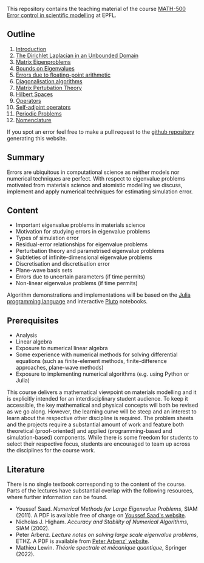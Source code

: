 This repository contains the teaching material of the course
[MATH-500 Error control in scientific modelling](https://staging-edu.epfl.ch/coursebook/en/error-control-in-scientific-modelling-MATH-500) at EPFL.

## Outline

1. [Introduction](https://teaching.matmat.org/error-control/01_Introduction.html)
1. [The Dirichlet Laplacian in an Unbounded Domain](https://teaching.matmat.org/error-control/02_Laplace_error_sources.html)
1. [Matrix Eigenproblems](https://teaching.matmat.org/error-control/03_Matrix_eigenproblems.html)
1. [Bounds on Eigenvalues](https://teaching.matmat.org/error-control/04_Matrix_error_bounds.html)
1. [Errors due to floating-point arithmetic](https://teaching.matmat.org/error-control/05_Floating_point_arithmetic.html)
1. [Diagonalisation algorithms](https://teaching.matmat.org/error-control/06_Diagonalisation_algorithms.html)
1. [Matrix Pertubation Theory](https://teaching.matmat.org/error-control/07_Pertubation_theory.html)
1. [Hilbert Spaces](https://teaching.matmat.org/error-control/08_Hilbert_spaces.html)
1. [Operators](https://teaching.matmat.org/error-control/09_Operators.html)
1. [Self-adjoint operators](https://teaching.matmat.org/error-control/10_Spectra_self_adjoint.html)
1. [Periodic Problems](https://teaching.matmat.org/error-control/11_Periodic_problems.html)
1. [Nomenclature](https://teaching.matmat.org/error-control/nomenclature.html)

If you spot an error feel free to make a pull request to the
[github repository](https://github.com/epfl-matmat/error-control-modelling)
generating this website.

## Summary
Errors are ubiquitous in computational science as neither models nor numerical
techniques are perfect. With respect to eigenvalue problems motivated from
materials science and atomistic modelling we discuss,
implement and apply numerical techniques for estimating simulation error.

## Content
* Important eigenvalue problems in materials science
* Motivation for studying errors in eigenvalue problems
* Types of simulation error
* Residual-error relationships for eigenvalue problems
* Perturbation theory and parametrised eigenvalue problems
* Subtleties of infinite-dimensional eigenvalue problems
* Discretisation and discretisation error
* Plane-wave basis sets
* Errors due to uncertain parameters (if time permits)
* Non-linear eigenvalue problems (if time permits)

Algorithm demonstrations and implementations will be based on
the [Julia programming language](https://julialang.org/)
and interactive [Pluto](https://plutojl.org/) notebooks.

## Prerequisites
* Analysis
* Linear algebra
* Exposure to numerical linear algebra
* Some experience with numerical methods for solving differential equations
  (such as finite-element methods, finite-difference approaches, plane-wave methods)
* Exposure to implementing numerical algorithms (e.g. using Python or Julia)

This course delivers a mathematical viewpoint on materials modelling and it is
explicitly intended for an interdisciplinary student audience. To keep it
accessible, the key mathematical and physical concepts will both be revised as
we go along. However, the learning curve will be steep and an interest to learn
about the respective other discipline is required. The problem sheets and the
projects require a substantial amount of work and feature both theoretical
(proof-oriented) and applied (programming-based and simulation-based) components.
While there is some freedom for students to select their respective
focus, students are encouraged to team up across the disciplines
for the course work.

## Literature
There is no single textbook corresponding to the content of the course.
Parts of the lectures have substantial overlap with the following resources,
where further information can be found.

- Youssef Saad. *Numerical Methods for Large Eigenvalue Problems*, SIAM (2011).
  A PDF is available free of charge on
  [Youssef Saad's website](https://www-users.cse.umn.edu/~saad/eig_book_2ndEd.pdf).
- Nicholas J. Higham. *Accuracy and Stability of Numerical Algorithms*, SIAM (2002).
- Peter Arbenz. *Lecture notes on solving large scale eigenvalue problems*, ETHZ.
  A PDF is available from
  [Peter Arbenz' website](https://people.inf.ethz.ch/arbenz/ewp/Lnotes/lsevp.pdf).
- Mathieu Lewin. *Théorie spectrale et mécanique quantique*, Springer (2022).
